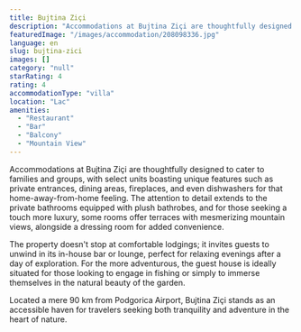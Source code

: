 ```yaml
---
title: Bujtina Ziçi
description: "Accommodations at Bujtina Ziçi are thoughtfully designed to cater to families and groups, with select units boasting unique features such as private e..."
featuredImage: "/images/accommodation/208098336.jpg"
language: en
slug: bujtina-zici
images: []
category: "null"
starRating: 4
rating: 4
accommodationType: "villa"
location: "Lac"
amenities:
  - "Restaurant"
  - "Bar"
  - "Balcony"
  - "Mountain View"
---
```


Accommodations at Bujtina Ziçi are thoughtfully designed to cater to families and groups, with select units boasting unique features such as private entrances, dining areas, fireplaces, and even dishwashers for that home-away-from-home feeling. The attention to detail extends to the private bathrooms equipped with plush bathrobes, and for those seeking a touch more luxury, some rooms offer terraces with mesmerizing mountain views, alongside a dressing room for added convenience.

The property doesn't stop at comfortable lodgings; it invites guests to unwind in its in-house bar or lounge, perfect for relaxing evenings after a day of exploration. For the more adventurous, the guest house is ideally situated for those looking to engage in fishing or simply to immerse themselves in the natural beauty of the garden.

Located a mere 90 km from Podgorica Airport, Bujtina Ziçi stands as an accessible haven for travelers seeking both tranquility and adventure in the heart of nature.

